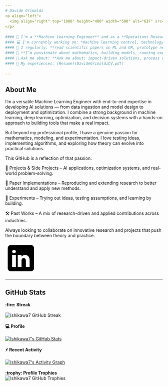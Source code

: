 ```yaml
---
# Davide Grimaldi
<p align="left">
  <img align="right" top="1000" height="400" width="500" alt="GIF" src="https://cdn.analyticsvidhya.com/wp-content/uploads/2020/02/ANN-Graph.gif">
</p>

#### 🔭 I'm a **Machine Learning Engineer** and as a **Operations Research Scientist**.
#### 💻 I'm currently working on: *machine learning control, technology transfer, computer vision, data pipelines, deployment of AI solutions, optimization problems*.
#### 📝 I regularly: **read scientific papers on ML and OR, prototype new systems, and experiment with new ideas to tackle real-world challenges.**.
#### 🌱 **I’m passionate about mathematics, building models, running experiments, and turning concepts into working systems.**
#### 💬 Ask me about: **Ask me about: impact-driven solutions, process optimization with ML and OR, and how to bridge research and applied engineering.**.
#### 📄 My experiences: [Resume](DavideGrimaldiCV.pdf)

---
```


## About Me
I’m a versatile Machine Learning Engineer with end-to-end expertise in developing AI solutions — from data ingestion and model design to deployment and optimization. I combine a strong background in machine learning, deep learning, optimization, and decision systems with a hands-on approach to building tools that make a real impact.

But beyond my professional profile, I have a genuine passion for mathematics, modeling, and experimentation. I love testing ideas, implementing algorithms, and exploring how theory can evolve into practical solutions.

This GitHub is a reflection of that passion:

🚀 Projects & Side Projects – AI applications, optimization systems, and real-world problem-solving.

📄 Paper Implementations – Reproducing and extending research to better understand and apply new methods.

🔬 Experiments – Trying out ideas, testing assumptions, and learning by building.

🛠️ Past Works – A mix of research-driven and applied contributions across industries.

Always looking to collaborate on innovative research and projects that push the boundary between theory and practice.

[![LinkedIn](https://raw.githubusercontent.com/simple-icons/simple-icons/develop/icons/linkedin.svg)](https://www.linkedin.com/in/davide-grimaldi-1b2272247)

---

## GitHub Stats

<p align="center">
  <summary><b>:fire: Streak</b></summary>
  <br/>
  <img src="https://github-readme-streak-stats.herokuapp.com/?user=Ishikawa7&count_private=true" alt="Ishikawa7 GitHub Streak" />
  <br/><br/>
  <summary><b>💻 Profile</b></summary>
  <br/>
  <a href="https://github.com/Ishikawa7/github-readme-stats">
    <img alt="Ishikawa7's GitHub Stats" src="https://github-readme-stats.vercel.app/api?username=Ishikawa7&show_icons=true&count_private=true" height="192px"/>
  </a>
  <br/><br/>
  <summary><b>⚡ Recent Activity</b></summary>
  <br/>
  <a href="https://github.com/Ishikawa7">
    <img alt="Ishikawa7's Activity Graph" src="https://github-readme-activity-graph.vercel.app/graph?username=Ishikawa7&custom_title=Ishikawa7's%20Contribution%20Graph&theme=github" />
  </a>
  <br/><br/>
  <summary><b>:trophy: Profile Trophies</b></summary>
  <img src="https://github-profile-trophy.vercel.app/?username=Ishikawa7&layout=compact" alt="Ishikawa7 GitHub Trophies" />
</p>
